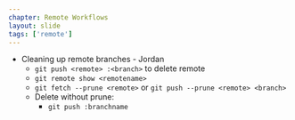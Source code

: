 ```yaml
---
chapter: Remote Workflows
layout: slide
tags: ['remote']
---
```


* Cleaning up remote branches - Jordan
    * `git push <remote> :<branch>` to delete remote
    * `git remote show <remotename>`
    * `git fetch --prune <remote>` or `git push --prune <remote> <branch>`
    * Delete without prune: 
        * `git push :branchname`